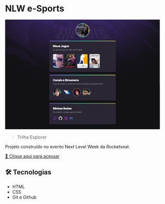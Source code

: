 # NLW e-Sports  

![preview](./.github/preview.png)

> Trilha Explorer

Projeto construído no evento Next Level Week da Rocketseat.

[🔗 Clique aqui para acessar](https://mattbtwxd.github.io//nlw-esports-explorer/)


## 🛠 Tecnologias 

- HTML
- CSS
- Git e Github


